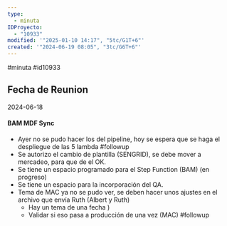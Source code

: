 ```yaml
---
type:
  - minuta
IDProyecto:
  - "10933"
modified: '"2025-01-10 14:17", "5tc/G1T+6"'
created: '"2024-06-19 08:05", "3tc/G6T+6"'
---
```

#minuta 
#id10933 

## Fecha de Reunion
2024-06-18

#### BAM MDF Sync
- Ayer no se pudo hacer los del pipeline, hoy se espera que se haga el despliegue de las 5 lambda #followup
- Se autorizo el cambio de plantilla (SENGRID), se debe mover a mercadeo, para que de el OK. 
- Se tiene un espacio programado para el Step Function (BAM) (en progreso)
- Se tiene un espacio para la incorporación del QA.
- Tema de MAC ya no se pudo ver, se deben hacer unos ajustes en el archivo que envía Ruth (Albert y Ruth)
	- Hay un tema de una fecha )
	- Validar si eso pasa a producción de una vez (MAC)  #followup 